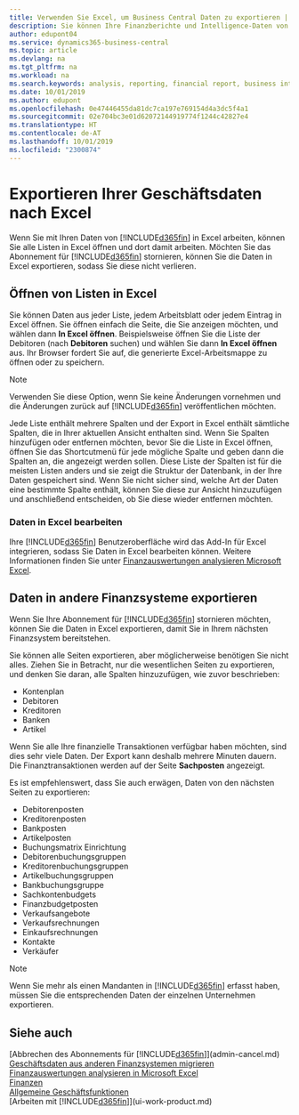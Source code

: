 ```yaml
---
title: Verwenden Sie Excel, um Business Central Daten zu exportieren | Microsoft Docs
description: Sie können Ihre Finanzberichte und Intelligence-Daten von Business Central in Excel exportieren, oder Ihre Financials Daten in Excel öffnen.
author: edupont04
ms.service: dynamics365-business-central
ms.topic: article
ms.devlang: na
ms.tgt_pltfrm: na
ms.workload: na
ms.search.keywords: analysis, reporting, financial report, business intelligence, BI, Excel
ms.date: 10/01/2019
ms.author: edupont
ms.openlocfilehash: 0e47446455da81dc7ca197e769154d4a3dc5f4a1
ms.sourcegitcommit: 02e704bc3e01d62072144919774f1244c42827e4
ms.translationtype: HT
ms.contentlocale: de-AT
ms.lasthandoff: 10/01/2019
ms.locfileid: "2300874"
---
```

# <a name="exporting-your-business-data-to-excel"></a>Exportieren Ihrer Geschäftsdaten nach Excel
Wenn Sie mit Ihren Daten von [!INCLUDE[d365fin](includes/d365fin_md.md)] in Excel arbeiten, können Sie alle Listen in Excel öffnen und dort damit arbeiten. Möchten Sie das Abonnement für [!INCLUDE[d365fin](includes/d365fin_md.md)] stornieren, können Sie die Daten in Excel exportieren, sodass Sie diese nicht verlieren.

## <a name="opening-lists-in-excel"></a>Öffnen von Listen in Excel
Sie können Daten aus jeder Liste, jedem Arbeitsblatt oder jedem Eintrag in Excel öffnen. Sie öffnen einfach die Seite, die Sie anzeigen möchten, und wählen dann **In Excel öffnen**. Beispielsweise öffnen Sie die Liste der Debitoren (nach **Debitoren** suchen) und wählen Sie dann **In Excel öffnen** aus. Ihr Browser fordert Sie auf, die generierte Excel-Arbeitsmappe zu öffnen oder zu speichern.  

> [!NOTE]
> Verwenden Sie diese Option, wenn Sie keine Änderungen vornehmen und die Änderungen zurück auf [!INCLUDE[d365fin](includes/d365fin_md.md)] veröffentlichen möchten.  

Jede Liste enthält mehrere Spalten und der Export in Excel enthält sämtliche Spalten, die in Ihrer aktuellen Ansicht enthalten sind. Wenn Sie Spalten hinzufügen oder entfernen möchten, bevor Sie die Liste in Excel öffnen, öffnen Sie das Shortcutmenü für jede mögliche Spalte und geben dann die Spalten an, die angezeigt werden sollen. Diese Liste der Spalten ist für die meisten Listen anders und sie zeigt die Struktur der Datenbank, in der Ihre Daten gespeichert sind. Wenn Sie nicht sicher sind, welche Art der Daten eine bestimmte Spalte enthält, können Sie diese zur Ansicht hinzuzufügen und anschließend entscheiden, ob Sie diese wieder entfernen möchten.  

### <a name="edit-data-in-excel"></a>Daten in Excel bearbeiten
Ihre [!INCLUDE[d365fin](includes/d365fin_md.md)] Benutzeroberfläche wird das Add-In für Excel integrieren, sodass Sie Daten in Excel bearbeiten können. Weitere Informationen finden Sie unter [Finanzauswertungen analysieren Microsoft Excel](finance-analyze-excel.md).  

## <a name="exporting-data-to-other-finance-systems"></a>Daten in andere Finanzsysteme exportieren
Wenn Sie Ihre Abonnement für [!INCLUDE[d365fin](includes/d365fin_md.md)] stornieren möchten, können Sie die Daten in Excel exportieren, damit Sie in Ihrem nächsten Finanzsystem bereitstehen.  

Sie können alle Seiten exportieren, aber möglicherweise benötigen Sie nicht alles. Ziehen Sie in Betracht, nur die wesentlichen Seiten zu exportieren, und denken Sie daran, alle Spalten hinzuzufügen, wie zuvor beschrieben:  

* Kontenplan  
* Debitoren  
* Kreditoren  
* Banken  
* Artikel  

Wenn Sie alle Ihre finanzielle Transaktionen verfügbar haben möchten, sind dies sehr viele Daten. Der Export kann deshalb  mehrere Minuten dauern. Die Finanztransaktionen werden auf der Seite **Sachposten** angezeigt.  

Es ist empfehlenswert, dass Sie auch erwägen, Daten von den nächsten Seiten zu exportieren:  

* Debitorenposten  
* Kreditorenposten  
* Bankposten  
* Artikelposten  
* Buchungsmatrix Einrichtung  
* Debitorenbuchungsgruppen  
* Kreditorenbuchungsgruppen  
* Artikelbuchungsgruppen  
* Bankbuchungsgruppe  
* Sachkontenbudgets  
* Finanzbudgetposten  
* Verkaufsangebote  
* Verkaufsrechnungen  
* Einkaufsrechnungen  
* Kontakte  
* Verkäufer  

> [!NOTE]  
>   Wenn Sie mehr als einen Mandanten in [!INCLUDE[d365fin](includes/d365fin_md.md)] erfasst haben, müssen Sie die entsprechenden Daten der einzelnen Unternehmen exportieren.

## <a name="see-also"></a>Siehe auch
[Abbrechen des Abonnements für [!INCLUDE[d365fin](includes/d365fin_md.md)]](admin-cancel.md)  
[Geschäftsdaten aus anderen Finanzsystemen migrieren](across-import-data-configuration-packages.md)  
[Finanzauswertungen analysieren in Microsoft Excel](finance-analyze-excel.md)  
[Finanzen](finance.md)  
[Allgemeine Geschäftsfunktionen](ui-across-business-areas.md)  
[Arbeiten mit [!INCLUDE[d365fin](includes/d365fin_md.md)]](ui-work-product.md)  
